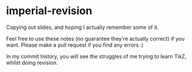 # imperial-revision

Copying out slides, and hoping I actually remember some of it.

Feel free to use these notes (no guarantee they're actually correct) if you want. Please make a pull request if you find any errors :)

In my commit history, you will see the struggles of me trying to learn TikZ, whilst doing revision.
